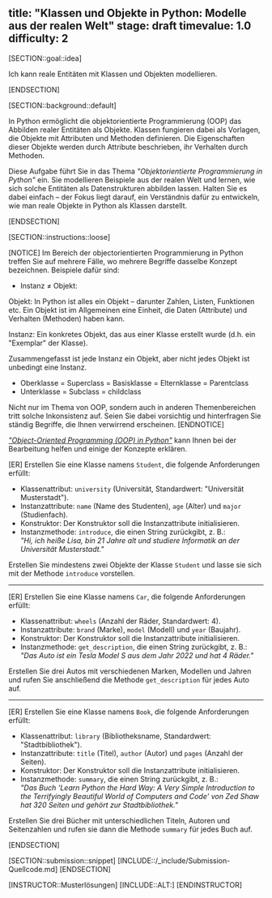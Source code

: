 title: "Klassen und Objekte in Python: Modelle aus der realen Welt"
stage: draft
timevalue: 1.0
difficulty: 2
---

[SECTION::goal::idea]

Ich kann reale Entitäten mit Klassen und Objekten modellieren.

[ENDSECTION]


[SECTION::background::default]

In Python ermöglicht die objektorientierte Programmierung (OOP) das Abbilden realer Entitäten als Objekte.
Klassen fungieren dabei als Vorlagen, die Objekte mit Attributen und Methoden definieren. 
Die Eigenschaften dieser Objekte werden durch Attribute beschrieben, ihr Verhalten durch Methoden.

Diese Aufgabe führt Sie in das Thema *"Objektorientierte Programmierung in Python"* ein. 
Sie modellieren Beispiele aus der realen Welt und lernen, 
wie sich solche Entitäten als Datenstrukturen abbilden lassen. Halten Sie es dabei einfach – 
der Fokus liegt darauf, ein Verständnis dafür zu entwickeln, 
wie man reale Objekte in Python als Klassen darstellt.

[ENDSECTION]

[SECTION::instructions::loose]

[NOTICE]
Im Bereich der objectorientierten Programmierung in Python treffen Sie auf mehrere Fälle,
wo mehrere Begriffe dasselbe Konzept bezeichnen.
Beispiele dafür sind:

- Instanz ≠ Objekt:

Objekt: In Python ist alles ein Objekt – darunter Zahlen, Listen, Funktionen etc.
Ein Objekt ist im Allgemeinen eine Einheit, 
die Daten (Attribute) und Verhalten (Methoden) haben kann.

Instanz: Ein konkretes Objekt, das aus einer Klasse erstellt wurde (d.h. ein "Exemplar" der Klasse).

Zusammengefasst ist jede Instanz ein Objekt, aber nicht jedes Objekt ist unbedingt eine Instanz.

- Oberklasse = Superclass = Basisklasse = Elternklasse = Parentclass
- Unterklasse = Subclass = childclass  

Nicht nur im Thema von OOP, sondern auch in anderen Themenbereichen tritt solche Inkonsistenz auf.
Seien Sie dabei vorsichtig und hinterfragen Sie ständig Begriffe, die Ihnen verwirrend erscheinen. 
[ENDNOTICE]

[*"Object-Oriented Programming (OOP) in Python"*](https://realpython.com/python3-object-oriented-programming/)
kann Ihnen bei der Bearbeitung helfen und einige der Konzepte erklären. 

[ER] Erstellen Sie eine Klasse namens `Student`, die folgende Anforderungen erfüllt:  
- Klassenattribut: `university` (Universität, Standardwert: "Universität Musterstadt").  
- Instanzattribute: `name` (Name des Studenten), `age` (Alter) und `major` (Studienfach).  
- Konstruktor: Der Konstruktor soll die Instanzattribute initialisieren.  
- Instanzmethode: `introduce`, die einen String zurückgibt, z. B.:  
*"Hi, ich heiße Lisa, bin 21 Jahre alt und studiere Informatik an der Universität Musterstadt."*

Erstellen Sie mindestens zwei Objekte der Klasse `Student` und 
lasse sie sich mit der Methode `introduce` vorstellen. 

---

[ER] Erstellen Sie eine Klasse namens `Car`, die folgende Anforderungen erfüllt:  
- Klassenattribut: `wheels` (Anzahl der Räder, Standardwert: 4).  
- Instanzattribute: `brand` (Marke), `model` (Modell) und `year` (Baujahr).  
- Konstruktor: Der Konstruktor soll die Instanzattribute initialisieren.  
- Instanzmethode: `get_description`, die einen String zurückgibt, z. B.: 
*"Das Auto ist ein Tesla Model S aus dem Jahr 2022 und hat 4 Räder."*

Erstellen Sie drei Autos mit verschiedenen Marken, 
Modellen und Jahren und rufen Sie anschließend die Methode `get_description` für jedes Auto auf. 

---

[ER] Erstellen Sie eine Klasse namens `Book`, die folgende Anforderungen erfüllt:  
- Klassenattribut: `library` (Bibliotheksname, Standardwert: "Stadtbibliothek").  
- Instanzattribute: `title` (Titel), `author` (Autor) und `pages` (Anzahl der Seiten).  
- Konstruktor: Der Konstruktor soll die Instanzattribute initialisieren.  
- Instanzmethode: `summary`, die einen String zurückgibt, z. B.:  
*"Das Buch 'Learn Python the Hard Way: A Very Simple Introduction to the Terrifyingly Beautiful 
World of Computers and Code' von Zed Shaw hat 320 Seiten und gehört zur Stadtbibliothek."*

Erstellen Sie drei Bücher mit unterschiedlichen Titeln, Autoren und Seitenzahlen und 
rufen sie dann die Methode `summary` für jedes Buch auf.

[ENDSECTION]

[SECTION::submission::snippet]
[INCLUDE::/_include/Submission-Quellcode.md]
[ENDSECTION]


[INSTRUCTOR::Musterlösungen]
[INCLUDE::ALT:]
[ENDINSTRUCTOR]